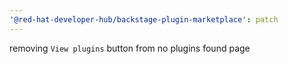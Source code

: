 ```yaml
---
'@red-hat-developer-hub/backstage-plugin-marketplace': patch
---
```


removing `View plugins` button from no plugins found page
